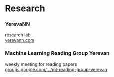 # Research

### YerevaNN
research lab  
[yerevann.com](http://yerevann.com/)

### Machine Learning Reading Group Yerevan
weekly meeting for reading papers  
[groups.google.com/.../ml-reading-group-yerevan](https://groups.google.com/forum/#!forum/ml-reading-group-yerevan)

